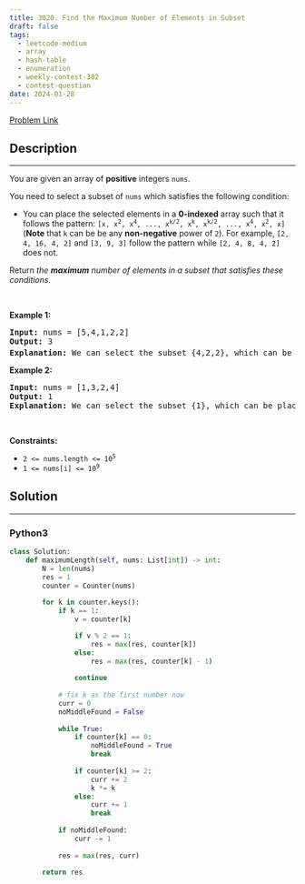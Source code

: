 ```yaml
---
title: 3020. Find the Maximum Number of Elements in Subset
draft: false
tags: 
  - leetcode-medium
  - array
  - hash-table
  - enumeration
  - weekly-contest-382
  - contest-question
date: 2024-01-28
---
```


[Problem Link](https://leetcode.com/problems/find-the-maximum-number-of-elements-in-subset/)

## Description

---
<p>You are given an array of <strong>positive</strong> integers <code>nums</code>.</p>

<p>You need to select a <span data-keyword="subset">subset</span> of <code>nums</code> which satisfies the following condition:</p>

<ul>
	<li>You can place the selected elements in a <strong>0-indexed</strong> array such that it follows the pattern: <code>[x, x<sup>2</sup>, x<sup>4</sup>, ..., x<sup>k/2</sup>, x<sup>k</sup>, x<sup>k/2</sup>, ..., x<sup>4</sup>, x<sup>2</sup>, x]</code> (<strong>Note</strong> that <code>k</code> can be be any <strong>non-negative</strong> power of <code>2</code>). For example, <code>[2, 4, 16, 4, 2]</code> and <code>[3, 9, 3]</code> follow the pattern while <code>[2, 4, 8, 4, 2]</code> does not.</li>
</ul>

<p>Return <em>the <strong>maximum</strong> number of elements in a subset that satisfies these conditions.</em></p>

<p>&nbsp;</p>
<p><strong class="example">Example 1:</strong></p>

<pre>
<strong>Input:</strong> nums = [5,4,1,2,2]
<strong>Output:</strong> 3
<strong>Explanation:</strong> We can select the subset {4,2,2}, which can be placed in the array as [2,4,2] which follows the pattern and 2<sup>2</sup> == 4. Hence the answer is 3.
</pre>

<p><strong class="example">Example 2:</strong></p>

<pre>
<strong>Input:</strong> nums = [1,3,2,4]
<strong>Output:</strong> 1
<strong>Explanation:</strong> We can select the subset {1}, which can be placed in the array as [1] which follows the pattern. Hence the answer is 1. Note that we could have also selected the subsets {2}, {3}, or {4}, there may be multiple subsets which provide the same answer. 
</pre>

<p>&nbsp;</p>
<p><strong>Constraints:</strong></p>

<ul>
	<li><code>2 &lt;= nums.length &lt;= 10<sup>5</sup></code></li>
	<li><code>1 &lt;= nums[i] &lt;= 10<sup>9</sup></code></li>
</ul>


## Solution

---
### Python3
``` py title='find-the-maximum-number-of-elements-in-subset'
class Solution:
    def maximumLength(self, nums: List[int]) -> int:
        N = len(nums)
        res = 1
        counter = Counter(nums)
        
        for k in counter.keys():
            if k == 1:
                v = counter[k]

                if v % 2 == 1:
                    res = max(res, counter[k])
                else:
                    res = max(res, counter[k] - 1)
                        
                continue
                
            # fix k as the first number now
            curr = 0
            noMiddleFound = False
            
            while True:
                if counter[k] == 0:
                    noMiddleFound = True
                    break
                    
                if counter[k] >= 2:
                    curr += 2
                    k *= k
                else:
                    curr += 1
                    break
            
            if noMiddleFound:
                curr -= 1
            
            res = max(res, curr)
        
        return res
```

